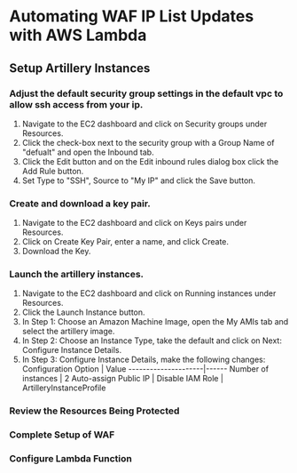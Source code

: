 # Automating WAF IP List Updates with AWS Lambda

## Setup Artillery Instances

### Adjust the default security group settings in the default vpc to allow ssh access from your ip.
    
1. Navigate to the EC2 dashboard and click on Security groups under Resources.
2. Click the check-box next to the security group with a Group Name of "defualt" and open the Inbound tab.
3. Click the Edit button and on the Edit inbound rules dialog box click the Add Rule button. 
4. Set Type to "SSH", Source to "My IP" and click the Save button.

### Create and download a key pair.
    
1. Navigate to the EC2 dashboard and click on Keys pairs under Resources.
2. Click on Create Key Pair, enter a name, and click Create.
3. Download the Key.

### Launch the artillery instances.
    
1. Navigate to the EC2 dashboard and click on Running instances under Resources.
2. Click the Launch Instance button.
3. In Step 1: Choose an Amazon Machine Image, open the My AMIs tab and select the artillery image.
4. In Step 2: Choose an Instance Type, take the default and click on Next: Configure Instance Details.
5. In Step 3: Configure Instance Details, make the following changes:
Configuration Option | Value
---------------------|------
Number of instances | 2
Auto-assign Public IP | Disable
IAM Role | ArtilleryInstanceProfile

### Review the Resources Being Protected
### Complete Setup of WAF
### Configure Lambda Function
